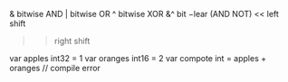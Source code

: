 & bitwise AND
| bitwise OR
^ bitwise XOR
&^ bit −lear (AND NOT)
<< left shift
>> right shift

var apples int32 = 1
var oranges int16 = 2
var compote int = apples + oranges // compile error
